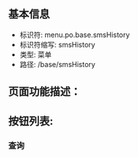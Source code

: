 
## 基本信息

- 标识符: menu.po.base.smsHistory
- 标识符缩写: smsHistory
- 类型: 菜单
- 路径: /base/smsHistory

## 页面功能描述：





## 按钮列表:


### 查询


